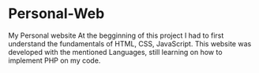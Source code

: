 # Personal-Web
My Personal website
At the begginning of this project I had to first understand the fundamentals of HTML, CSS, JavaScript.
This website was developed with the mentioned Languages, still learning on how to implement PHP on my code.
